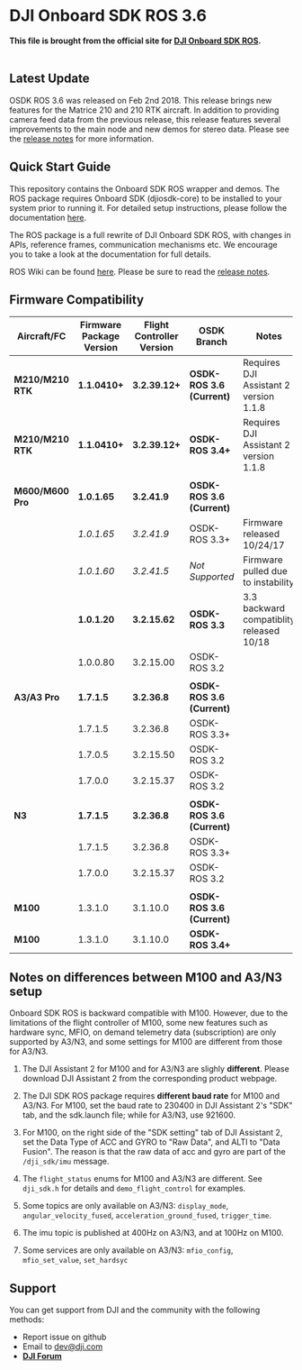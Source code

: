 # DJI Onboard SDK ROS 3.6

**This file is brought from the official site for [DJI Onboard SDK ROS](https://github.com/dji-sdk/Onboard-SDK-ROS).**
<br/>
<br/>


## Latest Update

OSDK ROS 3.6 was released on Feb 2nd 2018. This release brings new features for the Matrice 210 and 210 RTK aircraft. In addition to providing camera feed data from the previous release, this release features several improvements to the main node and new demos for stereo data. Please see the [release notes](https://developer.dji.com/onboard-sdk/documentation/appendix/releaseNotes.html) for more information.


## Quick Start Guide 

This repository contains the Onboard SDK ROS wrapper and demos. The ROS package requires Onboard SDK (djiosdk-core) to be installed to your system prior to running it. For detailed setup instructions, please follow the documentation [here](http://developer.dji.com/onboard-sdk/documentation/sample-doc/sample-setup.html#ros-oes). 

The ROS package is a full rewrite of DJI Onboard SDK ROS, with changes in APIs, reference frames, communication mechanisms etc. We encourage you to take a look at the documentation for full details. 

ROS Wiki can be found [here](http://wiki.ros.org/dji_sdk). Please be sure to read the [release notes](https://developer.dji.com/onboard-sdk/documentation/appendix/releaseNotes.html).

## Firmware Compatibility

| Aircraft/FC       | Firmware Package Version | Flight Controller Version | OSDK Branch                | Notes                                                             |
|-------------------|--------------------------|---------------------------|----------------------------|-------------------------------------------------------------------|
| **M210/M210 RTK** | **1.1.0410+**            | **3.2.39.12+**            | **OSDK-ROS 3.6 (Current)** | Requires DJI Assistant 2 version 1.1.8                            |
| **M210/M210 RTK** | **1.1.0410+**            | **3.2.39.12+**            | **OSDK-ROS 3.4+**          | Requires DJI Assistant 2 version 1.1.8                            |
|                   |                          |                           |                            |                                                                   |
| **M600/M600 Pro** | **1.0.1.65**             | **3.2.41.9**              | **OSDK-ROS 3.6 (Current)** |                                                                   |
|                   | *1.0.1.65*               | *3.2.41.9*                | OSDK-ROS 3.3+              | Firmware released 10/24/17                                        |
|                   | *1.0.1.60*               | *3.2.41.5*                | *Not Supported*            | Firmware pulled due to instability                                |
|                   | **1.0.1.20**             | **3.2.15.62**             | **OSDK-ROS 3.3**           | 3.3 backward compatiblity released 10/18                          |
|                   | 1.0.0.80                 | 3.2.15.00                 | OSDK-ROS 3.2               |                                                                   |
|                   |                          |                           |                            |                                                                   |
| **A3/A3 Pro**     | **1.7.1.5**              | **3.2.36.8**              | **OSDK-ROS 3.6 (Current)** |                                                                   |
|                   | 1.7.1.5                  | 3.2.36.8                  | OSDK-ROS 3.3+              |                                                                   |
|                   | 1.7.0.5                  | 3.2.15.50                 | OSDK-ROS 3.2               |                                                                   |
|                   | 1.7.0.0                  | 3.2.15.37                 | OSDK-ROS 3.2               |                                                                   |
|                   |                          |                           |                            |                                                                   |
| **N3**            | **1.7.1.5**              | **3.2.36.8**              | **OSDK-ROS 3.6 (Current)** |                                                                   |
|                   | 1.7.1.5                  | 3.2.36.8                  | OSDK-ROS 3.3+              |                                                                   |
|                   | 1.7.0.0                  | 3.2.15.37                 | OSDK-ROS 3.2               |                                                                   |
|                   |                          |                           |                            |                                                                   |
| **M100**          | 1.3.1.0                  | 3.1.10.0                  | **OSDK-ROS 3.6 (Current)** |                                                                   |
| **M100**          | 1.3.1.0                  | 3.1.10.0                  | **OSDK-ROS 3.4+**          |                                                                   |



## Notes on differences between M100 and A3/N3 setup

Onboard SDK ROS is backward compatible with M100. However, due to the limitations of the flight controller of M100, some new features such as hardware sync, MFIO, on demand telemetry data (subscription) are only supported by A3/N3, and some settings for M100 are different from those for A3/N3.

1. The DJI Assistant 2 for M100 and for A3/N3 are slighly **different**. Please download DJI Assistant 2 from the corresponding product webpage.

2. The DJI SDK ROS package requires **different baud rate** for M100 and A3/N3. For M100, set the baud rate to 230400 in DJI Assistant 2's "SDK" tab, and the sdk.launch file; while for A3/N3, use 921600.

3. For M100, on the right side of the "SDK setting" tab of DJI Assistant 2, set the Data Type of ACC and GYRO to "Raw Data", and ALTI to "Data Fusion". The reason is that the raw data of acc and gyro are part of the `/dji_sdk/imu` message.

4. The `flight_status` enums for M100 and A3/N3 are different. See `dji_sdk.h` for details and `demo_flight_control` for examples.

5. Some topics  are only available on A3/N3: `display_mode`, `angular_velocity_fused`, `acceleration_ground_fused`, `trigger_time`. 

6. The imu topic is published at 400Hz on A3/N3, and at 100Hz on M100.

7. Some services are only available on A3/N3: `mfio_config`, `mfio_set_value`, `set_hardsyc`

## Support

You can get support from DJI and the community with the following methods:

- Report issue on github
- Email to dev@dji.com
- [**DJI Forum**](http://forum.dev.dji.com/en)




